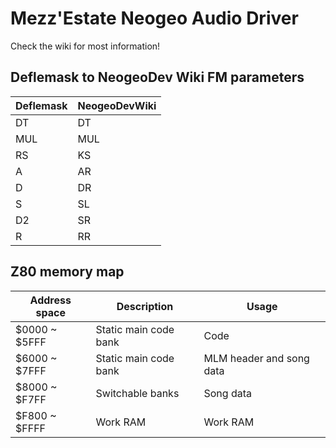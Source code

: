 # Mezz'Estate Neogeo Audio Driver
Check the wiki for most information!

## Deflemask to NeogeoDev Wiki FM parameters
Deflemask | NeogeoDevWiki
----------|--------------
DT        | DT
MUL       | MUL
RS        | KS
A         | AR
D         | DR
S         | SL
D2        | SR
R         | RR

## Z80 memory map
Address space | Description           | Usage
--------------|-----------------------|--------------------------
$0000 ~ $5FFF | Static main code bank | Code
$6000 ~ $7FFF | Static main code bank | MLM header and song data
$8000 ~ $F7FF | Switchable banks      | Song data
$F800 ~ $FFFF | Work RAM              | Work RAM
